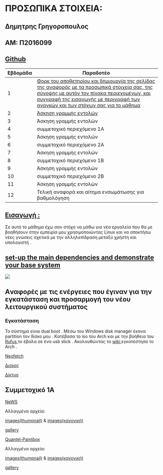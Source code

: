 <h1> ΠΡΟΣΩΠΙΚΑ ΣΤΟΙΧΕΙΑ:</h1>

<h2>Δημητρης Γρηγοροπουλος</h2>
<h2>ΑΜ: Π2016099</h2>
<h2><a href="https://github.com/DimitrisGrigoropoulosP2016099">Github</a></h2>

| Εβδομάδα | Παραδοτέο |
| --- | --- |
| 1 | <a id="eisa" href="#eisat">Φορκ του αποθετηρίου και δημιουργία της σελίδας της αναφοράς με τα προσωπικά στοιχεία σας, της σύνοψης με αυτόν τον πίνακα περιεχομένων, και συγγραφή της εισαγωγής με περιγραφή των αναγκών και των στόχων σας για το μάθημα </a>|
| 2 |<a id="warm1" href="#warm1t"> Άσκηση γραμμής εντολών </a>|
| 3 | Άσκηση γραμμής εντολών |
| 4 | συμμετοχικό περιεχόμενο 1A |
| 5 | Άσκηση γραμμής εντολών |
| 6 | συμμετοχικό περιεχόμενο 2A |
| 7 | Άσκηση γραμμής εντολών |
| 8 | συμμετοχικό περιεχόμενο 1B |
| 9 | Άσκηση γραμμής εντολών |
| 10 | συμμετοχικό περιεχόμενο 2B |
| 11 | Άσκηση γραμμής εντολών |
| 12 | Τελική αναφορά και αίτημα ενσωμάτωσης για βαθμολόγηση |

<h2> <a id="eisat" href="#eisa">Εισαγωγή : </a></h2> 
<p>Σε αυτό το μάθημα έχω σαν στόχο να μάθω για νέα εργαλεία που θα με βοηθήσουν στην εμπειρία μου χρησιμοποιώντας Linux και να αποκτήσω νέες γνώσεις σχετικά με την αλληλεπίδραση μεταξύ χρήστη και υπολογιστή . </p>

<h2> <a id="warm1t" href="#warm1" >set-up the main dependencies and demonstrate your base system </a></h2> 
<a href="https://asciinema.org/a/zFWmhVULqYrCzvO4q7zL6qpIp" target="_blank"><img src="https://asciinema.org/a/zFWmhVULqYrCzvO4q7zL6qpIp.svg" /></a>

<h2>Aναφορές με τις ενέργειες που έγιναν για την εγκατάσταση και προσαρμογή του νέου λειτουργικού συστήματος</h2>

<h3>Εγκατάσταση</h3>

<p>Το σύστημα είναι dual boot . Μέσω του Windows disk manager έκανα partition τον δίσκο μου . Kατέβασα το iso του Arch  και με την βοήθεια του  <a href=”https://rufus.ie/en/”>Rufus </a> το έβαλα σε ένα usb stick . Ακολουθώντας το <a href=”https://wiki.archlinux.org/title/installation_guide”>wiki </a> εγκατέστησα το Arch .</p>


<a href="https://www.dropbox.com/s/t6cdex5u4cu5dod/Neofetch_install.png?dl=0">Neofetch</a>

<a href="https://www.dropbox.com/s/tef6ea5pjz6c9jb/disk.png?dl=0">Δισκος</a>

<a href="https://www.dropbox.com/s/dnno1tkrpgee9h1/network.png?dl=0">Δίκτυο</a>

<h2>Συμμετοχικό 1Α</h2>

<p><a href="https://mystifying-newton-3844bc.netlify.app/gallery/news/">NeWS</a></p>

<p>Αλλαγμένα αρχεία: </p>

<p><a href="https://github.com/DimitrisGrigoropoulosP2016099/images/blob/2016099/NeWS-thump.jpg">images(thumpnail)</a> & <a href="https://github.com/DimitrisGrigoropoulosP2016099/images/blob/2016099/NeWS.jpg">images(κανονική)</a></p>

<p><a href="https://github.com/DimitrisGrigoropoulosP2016099/_gallery/blob/2016099/NeWS.md">gallery</a></p>

<p><a href="https://mystifying-newton-3844bc.netlify.app/gallery/quantel-paintbox/">Quantel-Paintbox</a></p>

<p>Αλλαγμένα αρχεία: </p>

<p><a href="https://github.com/DimitrisGrigoropoulosP2016099/images/blob/2016099/Quantel_Paintbox_thump.jpg">images(thumpnail)</a> & <a href="https://github.com/DimitrisGrigoropoulosP2016099/images/blob/2016099/Quantel_Paintbox.jpg">images(κανονική)</a></p>

<p><a href="https://github.com/DimitrisGrigoropoulosP2016099/_gallery/blob/2016099/Quantel-Paintbox.md">gallery</a></p>


